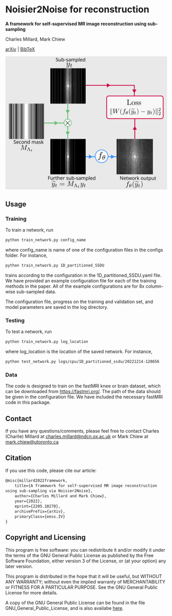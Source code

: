 # Noisier2Noise for reconstruction
**A framework for self-supervised MR image reconstruction using sub-sampling**

Charles Millard, Mark Chiew

[arXiv](http://128.84.4.34/abs/2205.10278) | [BibTeX](#citation)

![A schematic of the self-supervised methods within this framework](./flowchart.svg)

## Usage 


### Training
To train a network, run

```bash
python train_network.py config_name
```

where config_name is name of one of the configuration files in the configs folder. For instance,  
```bash
python train_network.py 1D_partitioned_SSDU
```
trains according to the configuration in the 1D_partitioned_SSDU.yaml file. 
We have provided an example configuration file for each of the training methods in the paper. All of the example configurations
are for 8x column-wise sub-sampled data.

The configuration file, progress on the training and validation set, and model parameters are saved in the log directory.

### Testing

To test a network, run 

```bash
python train_network.py log_location
```
where log_location is the location of the saved network. For instance,

```bash
python test_network.py logs/cpu/1D_partitioned_ssdu/20221214-120656
```



### Data
The code is designed to train on the fastMRI knee or brain dataset, which can be downloaded from
https://fastmri.org/. The path of the data should be
given in the configuration file. We have included the necessary fastMRI code in this package.

## Contact

If you have any questions/comments, please feel free to contact Charles
(Charlie) Millard at [charles.millard@ndcn.ox.ac.uk](charles.millard@ndcn.ox.ac.uk) or Mark Chiew at
[mark.chiew@utoronto.ca](mark.chiew@utoronto.ca)

## Citation
If you use this code, please cite our article:
```
@misc{millard2022framework,
    title={A framework for self-supervised MR image reconstruction using sub-sampling via Noisier2Noise},
    author={Charles Millard and Mark Chiew},
    year={2022},
    eprint={2205.10278},
    archivePrefix={arXiv},
    primaryClass={eess.IV}
}
```

## Copyright and Licensing

This program is free software: you can redistribute it and/or modify
it under the terms of the GNU General Public License as published by
the Free Software Foundation, either version 3 of the License, or
(at your option) any later version.

This program is distributed in the hope that it will be useful,
but WITHOUT ANY WARRANTY; without even the implied warranty of
MERCHANTABILITY or FITNESS FOR A PARTICULAR PURPOSE.  See the
GNU General Public License for more details.

A copy of the GNU General Public License can be found in the file GNU_General_Public_License,
and is also availabe [here](https://www.gnu.org/licenses/).